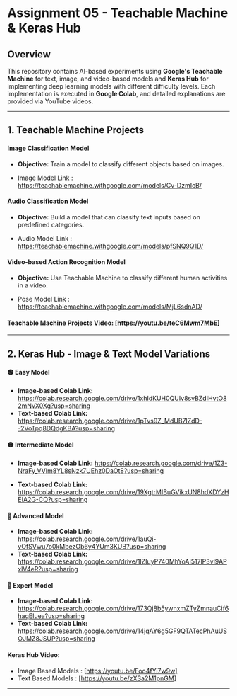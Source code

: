 # Assignment 05 - Teachable Machine & Keras Hub

## Overview

This repository contains AI-based experiments using **Google's Teachable Machine** for text, image, and video-based models and **Keras Hub** for implementing deep learning models with different difficulty levels. Each implementation is executed in **Google Colab**, and detailed explanations are provided via YouTube videos.

---

## 1. Teachable Machine Projects

####  **Image Classification Model**
- **Objective:** Train a model to classify different objects based on images.

- Image Model Link : https://teachablemachine.withgoogle.com/models/Cv-DzmIcB/

####  **Audio Classification Model**
- **Objective:** Build a model that can classify text inputs based on predefined categories.
  
- Audio Model Link : https://teachablemachine.withgoogle.com/models/pfSNQ9Q1D/

####  **Video-based Action Recognition Model**
- **Objective:** Use Teachable Machine to classify different human activities in a video.

- Pose Model Link : https://teachablemachine.withgoogle.com/models/MjL6sdnAD/

  
#### **Teachable Machine Projects Video:** [https://youtu.be/teC6Mwm7MbE]

---

## 2. Keras Hub - Image & Text Model Variations

#### 🟢 **Easy Model**
- **Image-based Colab Link:** https://colab.research.google.com/drive/1xhIdKUH0QUIv8svBZdIHvtO82mNvX0Xg?usp=sharing
- **Text-based Colab Link:** https://colab.research.google.com/drive/1pTvs9Z_MdUB7lZdD--2VoTpq8DQdgKBA?usp=sharing
  

#### 🟡 **Intermediate Model**
- **Image-based Colab Link:** https://colab.research.google.com/drive/1Z3-NraFy_VVIm8YL8sNzk7UEhz0DaOt8?usp=sharing
  
- **Text-based Colab Link:** https://colab.research.google.com/drive/19XgtrMIBuGVikxUN8hdXDYzHEIA2G-CQ?usp=sharing

#### 🔴 **Advanced Model**
- **Image-based Colab Link:** https://colab.research.google.com/drive/1auQi-yOfSVwu7o0kMbezOb6y4YUm3KUB?usp=sharing
- **Text-based Colab Link:** https://colab.research.google.com/drive/1lZIuyP740MhYoAI517lP3vl9APxlV4eR?usp=sharing

#### 🔵 **Expert Model**
- **Image-based Colab Link:** https://colab.research.google.com/drive/173Qj8b5ywnxmZTyZmnauCif6haqEIuea?usp=sharing
- **Text-based Colab Link:** https://colab.research.google.com/drive/14jqAY6g5GF9QTATecPhAuUSOJMZ8JSUP?usp=sharing


#### **Keras Hub Video:** 

- Image Based Models : [https://youtu.be/Foo4fYi7w9w]
- Text Based Models : [https://youtu.be/zXSa2M1pnGM]

---




